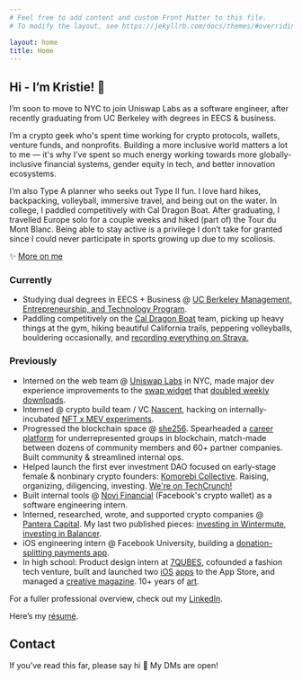 ```yaml
---
# Feel free to add content and custom Front Matter to this file.
# To modify the layout, see https://jekyllrb.com/docs/themes/#overriding-theme-defaults

layout: home
title: Home
---
```


## Hi - I’m Kristie! 👋

I’m soon to move to NYC to join Uniswap Labs as a software engineer, after recently graduating from UC Berkeley with degrees in EECS & business. 

I’m a crypto geek who's spent time working for crypto protocols, wallets, venture funds, and nonprofits. Building a more inclusive world matters a lot to me — it's why I've spent so much energy working towards more globally-inclusive financial systems, gender equity in tech, and better innovation ecosystems.

I’m also Type A planner who seeks out Type II fun. I love hard hikes, backpacking, volleyball, immersive travel, and being out on the water. In college, I paddled competitively with Cal Dragon Boat. After graduating, I travelled Europe solo for a couple weeks and hiked (part of) the Tour du Mont Blanc. Being able to stay active is a privilege I don’t take for granted since I could never participate in sports growing up due to my scoliosis. 

✨ [More on me](/more-on-me)

### Currently

- Studying dual degrees in EECS + Business @ [UC Berkeley Management, Entrepreneurship, and Technology Program](https://met.berkeley.edu/).
- Paddling competitively on the [Cal Dragon Boat](https://caldragonboat.berkeley.edu/) team, picking up heavy things at the gym, hiking beautiful California trails, peppering volleyballs, bouldering occasionally, and [recording everything on Strava.](https://www.strava.com/athletes/19298552)

### Previously

- Interned on the web team @ [Uniswap Labs](https://uniswap.org/) in NYC, made major dev experience improvements to the [swap widget](https://twitter.com/kristiehuang/status/1557465571200880642) that [doubled weekly downloads](https://twitter.com/Uniswap/status/1575523431210262528).
- Interned @ crypto build team / VC [Nascent](https://nascent.xyz), hacking on internally-incubated [NFT x MEV experiments](https://medium.com/nascent-xyz/yobot-an-experiment-in-incubation-133c502cbc05).
- Progressed the blockchain space @ [she256][#she256]. Spearheaded a [career platform](https://she256.org/career-dev/) for underrepresented groups in blockchain, match-made between dozens of community members and 60+ partner companies. Built community & streamlined internal ops.
- Helped launch the first ever investment DAO focused on early-stage female & nonbinary crypto founders: [Komorebi Collective](https://www.syndicateprotocol.org/syndicate/komorebi_collective). Raising, organizing, diligencing, investing. [We're on TechCrunch!](https://techcrunch.com/2021/05/21/decentralized-komorebi-collective-launches-to-back-female-and-non-binary-crypto-founders/?tpcc=ECTW2020)
- Built internal tools @ [Novi Financial](https://novi.com/) (Facebook's crypto wallet) as a software engineering intern.
- Interned, researched, wrote, and supported crypto companies @ [Pantera Capital](https://www.panteracapital.com/). My last two published pieces: [investing in Wintermute](https://panteracapital.medium.com/investing-in-wintermute-d4ece31ff665), [investing in Balancer](https://panteracapital.medium.com/investing-in-balancer-63f8246df954).
- iOS engineering intern @ Facebook University, building a [donation-splitting payments app](https://github.com/kristiehuang/Basket-Donation-Payments).
- In high school: Product design intern at [7QUBES](https://www.7qubes.com/our-work/pay8fwd), cofounded a fashion tech venture, built and launched two [iOS](https://tinyurl.com/cloudcloset) [apps](https://tinyurl.com/airtimeevents) to the App Store, and managed a [creative magazine](https://issuu.com/pandorasbox.gunn). 10+ years of [art](https://www.behance.net/gallery/72001185/Kristie-Huang-Art-Portfolio).

For a fuller professional overview, check out my [LinkedIn](https://www.linkedin.com/in/kristie-huang/).

Here’s my [résumé](https://kristiehuang.com/resume).

## Contact

If you’ve read this far, please say hi 🤍 My DMs are open!

[#she256]: https://she256.org/
